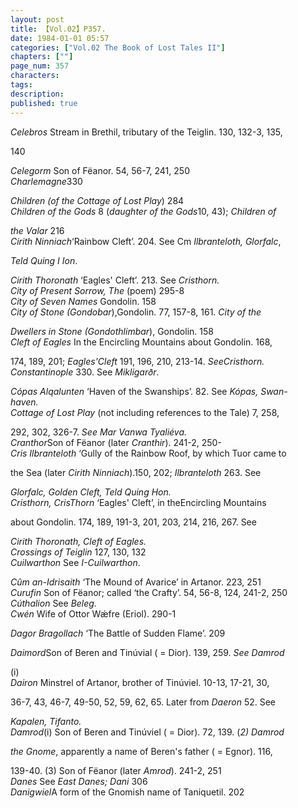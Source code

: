 ```yaml
---
layout: post
title: 【Vol.02】P357.
date: 1984-01-01 05:57
categories: ["Vol.02 The Book of Lost Tales II"]
chapters: [""]
page_num: 357
characters: 
tags: 
description: 
published: true
---
```


<p style="text-indent: 0;">
<I>Celebros</I> Stream in Brethil, tributary of the Teiglin. 130, 132-3, 135,
</p>

140

<I>Celegorm</I> Son of Fëanor. 54, 56-7, 241, 250<BR><I>Charlemagne</I>330

<I>Children (of the Cottage of Lost Play</I>) 284<BR><I>Children of the Gods</I> 8 (<I>daughter of the Gods</I>10, 43); <I>Children of</I>

<I>the Valar</I> 216<BR><I>Cirith Ninniach</I>‘Rainbow Cleft’. 204. See Cm <I>Ilbranteloth, Glorfalc</I>,

<I>Teld Quing I Ion</I>.

<I>Cirith Thoronath</I> ‘Eagles' Cleft’. 213. See <I>Cristhorn.<BR>City of Present Sorrow, The</I> (poem) 295-8<BR><I>City of Seven Names</I> Gondolin. 158<BR><I>City of Stone (Gondobar</I>),Gondolin. 77, 157-8, 161. <I>City of the</I>

<I>Dwellers in Stone (Gondothlimbar</I>), Gondolin. 158<BR><I>Cleft of Eagles</I> In the Encircling Mountains about Gondolin. 168,

174, 189, 201; <I>Eagles'Cleft</I> 191, 196, 210, 213-14. <I>SeeCristhorn.<BR>Constantinople</I> 330. See <I>Mikligarðr</I>.

<I>Cópas Alqalunten</I> ‘Haven of the Swanships’. 82. See <I>Kópas, Swan-<BR>haven.<BR>Cottage of Lost Play</I> (not including references to the Tale) 7, 258,

292, 302, 326-7. <I>See Mar Vanwa Tyaliéva.<BR>Cranthor</I>Son of Fëanor (later <I>Cranthir</I>). 241-2, 250-<BR><I>Cris Ilbranteloth</I> ‘Gully of the Rainbow Roof, by which Tuor came to

the Sea (later <I>Cirith Ninniach</I>).150, 202; <I>Ilbranteloth</I> 263. See

<I>Glorfalc, Golden Cleft, Teld Quing Hon.<BR>Cristhorn, CrisThorn</I> ‘Eagles' Cleft’, in theEncircling Mountains

about Gondolin. 174, 189, 191-3, 201, 203, 214, 216, 267. See

<I>Cirith Thoronath, Cleft of Eagles.<BR>Crossings of Teiglin</I> 127, 130, 132<BR><I>Cuilwarthon</I> See <I>I-Cuilwarthon</I>.

<I>Cûm an-Idrisaith</I> ‘The Mound of Avarice’ in Artanor. 223, 251<BR><I>Curufin</I> Son of Fëanor; called ‘the Crafty’. 54, 56-8, 124, 241-2, 250<BR><I>Cúthalion</I> See <I>Beleg.<BR>Cwén</I> Wife of Ottor Wǽfre (Eriol). 290-1

<I>Dagor Bragollach</I> ‘The Battle of Sudden Flame’. 209

<I>Daimord</I>Son of Beren and Tinúvial ( = Dior). 139, 259. <I>See Damrod</I>

(i)<BR><I>Dairon</I> Minstrel of Artanor, brother of Tinúviel. 10-13, 17-21, 30,

36-7, 43, 46-7, 49-50, 52, 59, 62, 65. Later from <I>Daeron</I> 52. See

<I>Kapalen, Tifanto.<BR>Damrod</I>(i) Son of Beren and Tinúviel ( = Dior). 72, 139. (<I>2) Damrod</I>

<I>the Gnome</I>, apparently a name of Beren's father ( = Egnor). 116,

139-40. (3) Son of Fëanor (later <I>Amrod</I>). 241-2, 251<BR><I>Danes</I> See <I>East Danes; Dani</I> 306<BR><I>Danigwiel</I>A form of the Gnomish name of Taniquetil. 202

